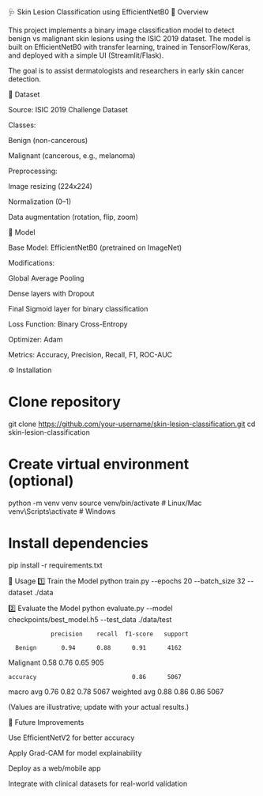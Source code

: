 🩺 Skin Lesion Classification using EfficientNetB0
📌 Overview

This project implements a binary image classification model to detect benign vs malignant skin lesions using the ISIC 2019 dataset. The model is built on EfficientNetB0 with transfer learning, trained in TensorFlow/Keras, and deployed with a simple UI (Streamlit/Flask).

The goal is to assist dermatologists and researchers in early skin cancer detection.

📂 Dataset

Source: ISIC 2019 Challenge Dataset

Classes:

Benign (non-cancerous)

Malignant (cancerous, e.g., melanoma)

Preprocessing:

Image resizing (224x224)

Normalization (0–1)

Data augmentation (rotation, flip, zoom)

🧠 Model

Base Model: EfficientNetB0 (pretrained on ImageNet)

Modifications:

Global Average Pooling

Dense layers with Dropout

Final Sigmoid layer for binary classification

Loss Function: Binary Cross-Entropy

Optimizer: Adam

Metrics: Accuracy, Precision, Recall, F1, ROC-AUC

⚙️ Installation
# Clone repository
git clone https://github.com/your-username/skin-lesion-classification.git
cd skin-lesion-classification

# Create virtual environment (optional)
python -m venv venv
source venv/bin/activate   # Linux/Mac
venv\Scripts\activate      # Windows

# Install dependencies
pip install -r requirements.txt

🚀 Usage
1️⃣ Train the Model
python train.py --epochs 20 --batch_size 32 --dataset ./data

2️⃣ Evaluate the Model
python evaluate.py --model checkpoints/best_model.h5 --test_data ./data/test


                precision    recall  f1-score   support

      Benign       0.94      0.88      0.91      4162
   Malignant       0.58      0.76      0.65       905

    accuracy                           0.86      5067
   macro avg       0.76      0.82      0.78      5067
weighted avg       0.88      0.86      0.86      5067

(Values are illustrative; update with your actual results.)

🔮 Future Improvements

Use EfficientNetV2 for better accuracy

Apply Grad-CAM for model explainability

Deploy as a web/mobile app

Integrate with clinical datasets for real-world validation
